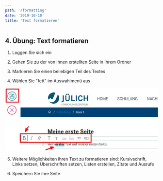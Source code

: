 ```yaml
---
path: '/formatting'
date: '2019-10-10'
title: 'Text formatieren'
---
```


## 4. Übung: Text formatieren

1. Loggen Sie sich ein

2. Gehen Sie zu der von ihnen erstellten Seite in Ihrem Ordner

3. Markieren Sie einen beliebigen Teil des Textes

4. Wählen Sie "fett" im Auswahlmenü aus

![bold](bold.png)

5. Weitere Möglichkeiten ihren Text zu formatieren sind: Kursivschrift, Links setzen, Überschriften setzen, Listen erstellen, Zitate und Ausrufe

6. Speichern Sie ihre Seite
